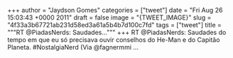 
+++
author = "Jaydson Gomes"
categories = ["tweet"]
date = "Fri Aug 26 15:03:43 +0000 2011"
draft = false
image = "{TWEET_IMAGE}"
slug = "4f33a3b67721ab231d58ed3a61a5b4b7d100c7fd"
tags = ["tweet"]
title = """RT @PiadasNerds: Saudades..."""
+++
RT @PiadasNerds: Saudades do tempo em que eu só precisava ouvir conselhos do He-Man e do Capitão Planeta. #NostalgiaNerd (Via @fagnermmi ...
